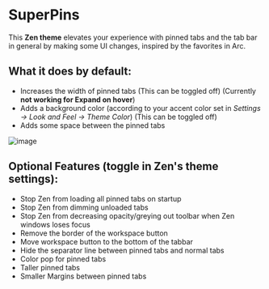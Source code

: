 # SuperPins

This **Zen theme** elevates your experience with pinned tabs and the tab bar in general by making some UI changes, inspired by the favorites in Arc.

## What it does by default:
  - Increases the width of pinned tabs (This can be toggled off) (Currently **not working for Expand on hover**)
  - Adds a background color (according to your accent color set in *Settings -> Look and Feel -> Theme Color*)
    (This can be toggled off)
  - Adds some space between the pinned tabs

![image](https://github.com/user-attachments/assets/ca671bae-590a-4ab8-9da5-13dab1369da7)

## Optional Features (toggle in Zen's theme settings):
  - Stop Zen from loading all pinned tabs on startup
  - Stop Zen from dimming unloaded tabs
  - Stop Zen from decreasing opacity/greying out toolbar when Zen windows loses focus
  - Remove the border of the workspace button
  - Move workspace button to the bottom of the tabbar
  - Hide the separator line between pinned tabs and normal tabs
  - Color pop for pinned tabs
  - Taller pinned tabs
  - Smaller Margins between pinned tabs
